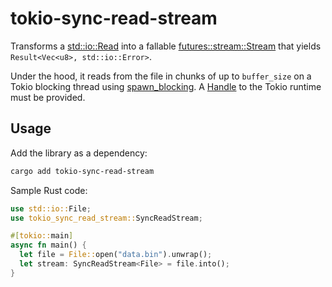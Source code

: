 # tokio-sync-read-stream

Transforms a [std::io::Read](https://doc.rust-lang.org/std/fs/struct.File.html) into a fallable [futures::stream::Stream](https://docs.rs/futures/latest/futures/stream/trait.Stream.html) that yields `Result<Vec<u8>, std::io::Error>`.

Under the hood, it reads from the file in chunks of up to `buffer_size` on a Tokio blocking thread using [spawn_blocking](https://docs.rs/tokio/latest/tokio/task/fn.spawn_blocking.html). A [Handle](https://docs.rs/tokio/latest/tokio/runtime/struct.Handle.html) to the Tokio runtime must be provided.

## Usage

Add the library as a dependency:

```bash
cargo add tokio-sync-read-stream
```

Sample Rust code:

```rust
use std::io::File;
use tokio_sync_read_stream::SyncReadStream;

#[tokio::main]
async fn main() {
  let file = File::open("data.bin").unwrap();
  let stream: SyncReadStream<File> = file.into();
}
```
